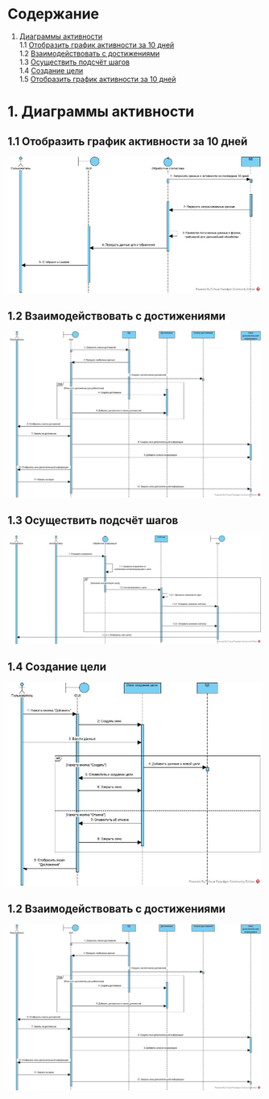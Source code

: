# Содержание
1. [Диаграммы активности](#1)<br>
1.1 [Отобразить график активности за 10 дней](#1.1)<br>
1.2 [Взаимодействовать с достижениями](#1.2)<br>
1.3 [Осуществить подсчёт шагов](#1.3)<br>
1.4 [Создание цели](#1.4)<br>
1.5 [Отобразить график активности за 10 дней](#1.5)<br>

# 1. Диаграммы активности<a name="1"/>

## 1.1 Отобразить график активности за 10 дней<a name="1.1"/>
![Отобразить график активности за 10 дней](https://github.com/PeterZhukovetc/Smart-Step-Counter/blob/master/Documentation/Diagrams/Sequence/Show_Statistics.jpg)
## 1.2 Взаимодействовать с достижениями<a name="1.2"/>
![Взаимодействовать с достижениями](https://github.com/PeterZhukovetc/Smart-Step-Counter/blob/master/Documentation/Diagrams/Sequence/Achievement_Interact.jpg)
## 1.3 Осуществить подсчёт шагов<a name="1.3"/>
![Осуществить подсчёт шагов](https://github.com/PeterZhukovetc/Smart-Step-Counter/blob/master/Documentation/Diagrams/Sequence/CountingProcess.jpg)
## 1.4 Создание цели<a name="1.4"/>
![Взаимодействовать с достижениями](https://github.com/PeterZhukovetc/Smart-Step-Counter/blob/master/Documentation/Diagrams/Sequence/CreateGoal.jpg)
## 1.2 Взаимодействовать с достижениями<a name="1.2"/>
![Взаимодействовать с достижениями](https://github.com/PeterZhukovetc/Smart-Step-Counter/blob/master/Documentation/Diagrams/Sequence/Achievement_Interact.jpg)

